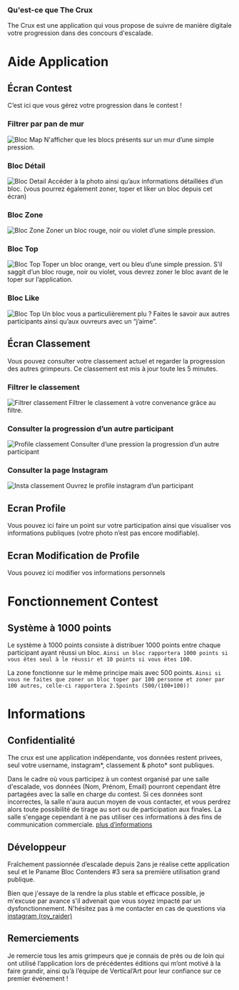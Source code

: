### Qu'est-ce que The Crux

The Crux est une application qui vous propose de suivre de manière digitale votre progression dans des concours d'escalade.


# Aide Application


## Écran Contest
C’est ici que vous gérez votre progression dans le contest !


### Filtrer par pan de mur
![Bloc Map](https://thewall.warchief-raider.com/images/app/onboarding/crux-map.gif)
N'afficher que les blocs présents sur un mur d’une simple pression.

### Bloc Détail
![Bloc Detail](https://thewall.warchief-raider.com/images/app/onboarding/crux-detail.gif)
Accéder à la photo ainsi qu’aux informations détaillées d’un bloc. (vous pourrez également zoner, toper et liker un bloc depuis cet écran) 

### Bloc Zone
![Bloc Zone](https://thewall.warchief-raider.com/images/app/onboarding/crux-zone.gif)
Zoner un bloc rouge, noir ou violet d’une simple pression.

### Bloc Top
![Bloc Top](https://thewall.warchief-raider.com/images/app/onboarding/crux-top.gif)
Toper un bloc orange, vert ou bleu d’une simple pression. S’il saggit d’un bloc rouge, noir ou violet, vous devrez zoner le bloc avant de le toper sur l’application.

### Bloc Like
![Bloc Top](https://thewall.warchief-raider.com/images/app/onboarding/crux-like.gif)
Un bloc vous a particulièrement plu ? Faites le savoir aux autres participants ainsi qu’aux ouvreurs avec un “j’aime”.


## Écran Classement


Vous pouvez consulter votre classement actuel et regarder la progression des autres grimpeurs. Ce classement est mis à jour toute les 5 minutes.

### Filtrer le classement
![Filtrer classement](https://thewall.warchief-raider.com/images/app/onboarding/crux-filter.gif)
Filtrer le classement à votre convenance grâce au filtre.

### Consulter la progression d’un autre participant
![Profile classement](https://thewall.warchief-raider.com/images/app/onboarding/crux-profile.gif)
Consulter d’une pression la progression d’un autre participant

### Consulter la page Instagram
![Insta  classement](https://thewall.warchief-raider.com/images/app/onboarding/crux-insta.gif)
Ouvrez le profile instagram d’un participant


## Ecran Profile


Vous pouvez ici faire un point sur votre participation ainsi que visualiser vos informations publiques (votre photo n’est pas encore modifiable). 


## Ecran Modification de Profile


Vous pouvez ici modifier vos informations personnels


# Fonctionnement Contest


## Système à 1000 points

Le système à 1000 points consiste à distribuer 1000 points entre chaque participant ayant réussi un bloc. 
`Ainsi un bloc rapportera 1000 points si vous êtes seul à le réussir et 10 points si vous êtes 100.`

La zone fonctionne sur le même principe mais avec 500 points. 
`Ainsi si vous ne faites que zoner un bloc toper par 100 personne et zoner par 100 autres, celle-ci rapportera 2.5points (500/(100+100))`


# Informations


## Confidentialité


The crux est une application indépendante, vos données restent privees, seul votre username, instagram*, classement & photo* sont publiques.

Dans le cadre où vous participez à un contest organisé par une salle d'escalade, vos données (Nom, Prénom, Email) pourront cependant être partagées avec la salle en charge du contest. Si ces données sont incorrectes, la salle n'aura aucun moyen de vous contacter, et vous perdrez alors toute possibilité de tirage au sort ou de participation aux finales. La salle s'engage cependant à ne pas utiliser ces informations à des fins de communication commerciale.
 [plus d’informations](https://www.freeprivacypolicy.com/live/5ad62da3-46c0-464e-99c7-6c17ed856f1c)


## Développeur


Fraîchement passionnée d’escalade depuis 2ans je réalise cette application seul et le Paname Bloc Contenders #3 sera sa première utilisation grand publique. 

Bien que j'essaye de la rendre la plus stable et efficace possible, je m'excuse par avance s'il advenait que vous soyez impacté par un dysfonctionnement. N'hésitez pas à me contacter en cas de questions via [instagram (roy_raider)](https://www.instagram.com/roy_raider/)


## Remerciements

Je remercie tous les amis grimpeurs que je connais de près ou de loin qui ont utilisé l’application lors de précédentes éditions qui m’ont motivé à la faire grandir, ainsi qu’à l’équipe de Vertical’Art pour leur confiance sur ce premier événement !
